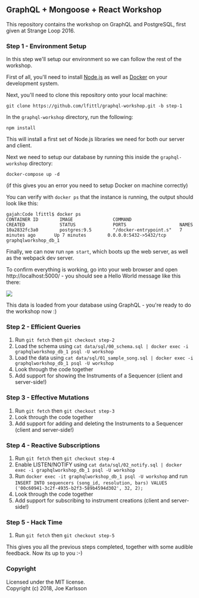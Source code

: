 ## GraphQL + Mongoose + React Workshop

This repository contains the workshop on GraphQL and PostgreSQL, first given at Strange Loop 2016.

### Step 1 - Environment Setup

In this step we'll setup our environment so we can follow the rest of the workshop.

First of all, you'll need to install [Node.js](https://nodejs.org/en/) as well as [Docker](https://www.docker.com/) on your development system.

Next, you'll need to clone this repository onto your local machine:

```
git clone https://github.com/lfittl/graphql-workshop.git -b step-1
```

In the `graphql-workshop` directory, run the following:

```
npm install
```

This will install a first set of Node.js libraries we need for both our server and client.

Next we need to setup our database by running this inside the `graphql-workshop` directory:

```
docker-compose up -d
```

(if this gives you an error you need to setup Docker on machine correctly)

You can verify with `docker ps` that the instance is running, the output should look like this:

```
gajah:Code lfittl$ docker ps
CONTAINER ID        IMAGE               COMMAND                  CREATED             STATUS              PORTS                    NAMES
10a2832fc3a0        postgres:9.5        "/docker-entrypoint.s"   7 minutes ago       Up 7 minutes        0.0.0.0:5432->5432/tcp   graphqlworkshop_db_1

```

Finally, we can now run `npm start`, which boots up the web server, as well as the webpack dev server.

To confirm everything is working, go into your web browser and open http://localhost:5000/ - you should see a Hello World message like this there:

![](https://d17oy1vhnax1f7.cloudfront.net/items/2Q0z03452h0W3U280o2v/Screen%20Shot%202016-09-12%20at%203.21.26%20PM.png)

This data is loaded from your database using GraphQL - you're ready to do the workshop now :)

### Step 2 - Efficient Queries

1. Run `git fetch` then `git checkout step-2`
2. Load the schema using `cat data/sql/00_schema.sql | docker exec -i graphqlworkshop_db_1 psql -U workshop`
3. Load the data using `cat data/sql/01_sample_song.sql | docker exec -i graphqlworkshop_db_1 psql -U workshop`
4. Look through the code together
5. Add support for showing the Instruments of a Sequencer (client and server-side!)

### Step 3 - Effective Mutations

1. Run `git fetch` then `git checkout step-3`
2. Look through the code together
3. Add support for adding and deleting the Instruments to a Sequencer (client and server-side!)

### Step 4 - Reactive Subscriptions

1. Run `git fetch` then `git checkout step-4`
2. Enable LISTEN/NOTIFY using `cat data/sql/02_notify.sql | docker exec -i graphqlworkshop_db_1 psql -U workshop`
3. Run `docker exec -it graphqlworkshop_db_1 psql -U workshop` and run `INSERT INTO sequencers (song_id, resolution, bars) VALUES ('00c60941-3c2f-4935-b2f3-589b4594d302', 32, 2);`
4. Look through the code together
5. Add support for subscribing to instrument creations (client and server-side!)

### Step 5 - Hack Time

1. Run `git fetch` then `git checkout step-5`

This gives you all the previous steps completed, together with some audible feedback. Now its up to you :-)

### Copyright

Licensed under the MIT license.<br />
Copyright (c) 2018, Joe Karlsson
